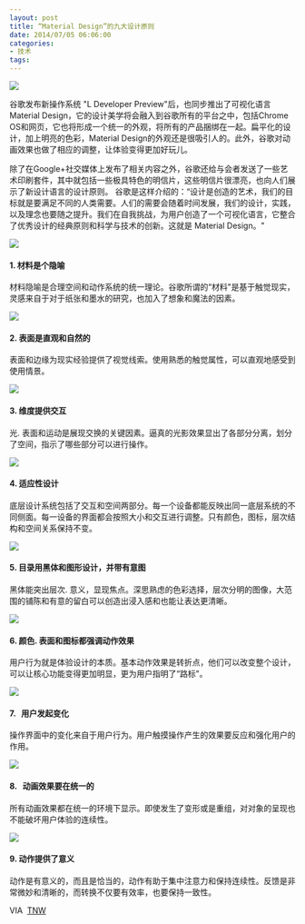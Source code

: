 ```yaml
---
layout: post
title: “Material Design”的九大设计原则
date: 2014/07/05 06:06:00
categories: 
- 技术
tags: 
---
```


![][1] 

谷歌发布新操作系统 "L Developer Preview"后，也同步推出了可视化语言Material Design，它的设计美学将会融入到谷歌所有的平台之中，包括Chrome OS和网页，它也将形成一个统一的外观，将所有的产品捆绑在一起。扁平化的设计，加上明亮的色彩，Material Design的外观还是很吸引人的。此外，谷歌对动画效果也做了相应的调整，让体验变得更加好玩儿。

除了在Google+社交媒体上发布了相关内容之外，谷歌还给与会者发送了一些艺术印刷套件，其中就包括一些极具特色的明信片，这些明信片很漂亮，也向人们展示了新设计语言的设计原则。 谷歌是这样介绍的：“设计是创造的艺术，我们的目标就是要满足不同的人类需要。人们的需要会随着时间发展，我们的设计，实践，以及理念也要随之提升。我们在自我挑战，为用户创造了一个可视化语言，它整合了优秀设计的经典原则和科学与技术的创新。这就是 Material Design。"

![][2]

#### 1. 材料是个隐喻

材料隐喻是合理空间和动作系统的统一理论。谷歌所谓的“材料"是基于触觉现实，灵感来自于对于纸张和墨水的研究，也加入了想象和魔法的因素。

![][3]

#### 2. 表面是直观和自然的

表面和边缘为现实经验提供了视觉线索。使用熟悉的触觉属性，可以直观地感受到使用情景。

![][4]

#### 3. 维度提供交互

光. 表面和运动是展现交换的关键因素。逼真的光影效果显出了各部分分离，划分了空间，指示了哪些部分可以进行操作。

![][5]

#### 4. 适应性设计

底层设计系统包括了交互和空间两部分。每一个设备都能反映出同一底层系统的不同侧面。每一设备的界面都会按照大小和交互进行调整。只有颜色，图标，层次结构和空间关系保持不变。

![][6]

#### 5. 目录用黑体和图形设计，并带有意图

黑体能突出层次. 意义，显现焦点。深思熟虑的色彩选择，层次分明的图像，大范围的铺陈和有意的留白可以创造出浸入感和也能让表达更清晰。

![][7]

#### 6. 颜色. 表面和图标都强调动作效果

用户行为就是体验设计的本质。基本动作效果是转折点，他们可以改变整个设计，可以让核心功能变得更加明显，更为用户指明了“路标"。

![][8]

#### 7.   用户发起变化

操作界面中的变化来自于用户行为。用户触摸操作产生的效果要反应和强化用户的作用。

![][9]

#### 8.   动画效果要在统一的

所有动画效果都在统一的环境下显示。即使发生了变形或是重组，对对象的呈现也不能破坏用户体验的连续性。

![][10]

#### 9. 动作提供了意义

动作是有意义的，而且是恰当的，动作有助于集中注意力和保持连续性。反馈是非常微妙和清晰的，而转换不仅要有效率，也要保持一致性。

VIA  [TNW][11]

[1]: http://ww2.sinaimg.cn/large/006tNc79gw1f510h7gnttj30m608mjrh

[2]: http://ww1.sinaimg.cn/large/006tNc79gw1f510hgg15qj30ka0ugaal

[3]: http://ww1.sinaimg.cn/large/006tNc79gw1f510hry41sj30ka0ugmxp

[4]: http://ww3.sinaimg.cn/large/006tNc79gw1f510i2qbj0j30ka0ugt9d

[5]: http://ww2.sinaimg.cn/large/006tNc79gw1f510ib20mij30ka0ugjru

[6]: http://ww4.sinaimg.cn/large/006tNc79gw1f510ikqh42j30ka0ugwf6

[7]: http://ww4.sinaimg.cn/large/006tNc79gw1f510iv0j6jj30ka0ugt9c

[8]: http://ww3.sinaimg.cn/large/006tNc79gw1f510j6j5ggj30ka0ugn40

[9]: http://ww4.sinaimg.cn/large/006tNc79gw1f510jiy5dij30ka0ugabd

[10]: http://ww1.sinaimg.cn/large/006tNc79gw1f510k6f4ezj30ka0uggm9

[11]: http://thenextweb.com/google/2014/06/26/google-explains-principles-material-design-language-android-chrome-web/
